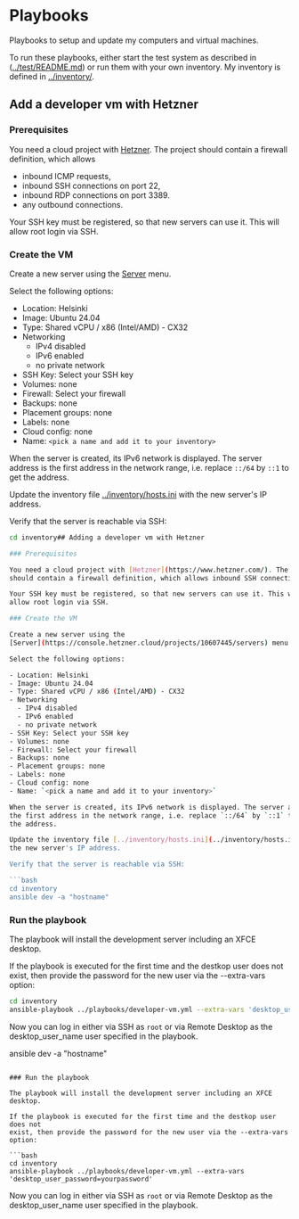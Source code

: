 # Playbooks

Playbooks to setup and update my computers and virtual machines.

To run these playbooks, either start the test system as described in
([../test/README.md](../test/README.md)) or run them with your own inventory. My inventory is defined in [../inventory/](../inventory/).

## Add a developer vm with Hetzner

### Prerequisites

You need a cloud project with [Hetzner](https://www.hetzner.com/). The project
should contain a firewall definition, which allows

- inbound ICMP requests,
- inbound SSH connections on port 22,
- inbound RDP connections on port 3389.
- any outbound connections.

Your SSH key must be registered, so that new servers can use it. This will
allow root login via SSH.

### Create the VM

Create a new server using the
[Server](https://console.hetzner.cloud/projects/10607445/servers) menu.

Select the following options:

- Location: Helsinki
- Image: Ubuntu 24.04
- Type: Shared vCPU / x86 (Intel/AMD) - CX32
- Networking
  - IPv4 disabled
  - IPv6 enabled
  - no private network
- SSH Key: Select your SSH key
- Volumes: none
- Firewall: Select your firewall
- Backups: none
- Placement groups: none
- Labels: none
- Cloud config: none
- Name: `<pick a name and add it to your inventory>`

When the server is created, its IPv6 network is displayed. The server address is
the first address in the network range, i.e. replace `::/64` by `::1` to get
the address.

Update the inventory file [../inventory/hosts.ini](../inventory/hosts.ini) with
the new server's IP address.

Verify that the server is reachable via SSH:

```bash
cd inventory## Adding a developer vm with Hetzner

### Prerequisites

You need a cloud project with [Hetzner](https://www.hetzner.com/). The project
should contain a firewall definition, which allows inbound SSH connections.

Your SSH key must be registered, so that new servers can use it. This will
allow root login via SSH.

### Create the VM

Create a new server using the
[Server](https://console.hetzner.cloud/projects/10607445/servers) menu.

Select the following options:

- Location: Helsinki
- Image: Ubuntu 24.04
- Type: Shared vCPU / x86 (Intel/AMD) - CX32
- Networking
  - IPv4 disabled
  - IPv6 enabled
  - no private network
- SSH Key: Select your SSH key
- Volumes: none
- Firewall: Select your firewall
- Backups: none
- Placement groups: none
- Labels: none
- Cloud config: none
- Name: `<pick a name and add it to your inventory>`

When the server is created, its IPv6 network is displayed. The server address is
the first address in the network range, i.e. replace `::/64` by `::1` to get
the address.

Update the inventory file [../inventory/hosts.ini](../inventory/hosts.ini) with
the new server's IP address.

Verify that the server is reachable via SSH:

```bash
cd inventory
ansible dev -a "hostname"
```

### Run the playbook

The playbook will install the development server including an XFCE desktop.

If the playbook is executed for the first time and the destkop user does not
exist, then provide the password for the new user via the --extra-vars option:

```bash
cd inventory
ansible-playbook ../playbooks/developer-vm.yml --extra-vars 'desktop_user_password=yourpassword'
```

Now you can log in either via SSH as `root` or via Remote Desktop as the
desktop_user_name user specified in the playbook.

ansible dev -a "hostname"
```

### Run the playbook

The playbook will install the development server including an XFCE desktop.

If the playbook is executed for the first time and the destkop user does not
exist, then provide the password for the new user via the --extra-vars option:

```bash
cd inventory
ansible-playbook ../playbooks/developer-vm.yml --extra-vars 'desktop_user_password=yourpassword'
```

Now you can log in either via SSH as `root` or via Remote Desktop as the
desktop_user_name user specified in the playbook.
